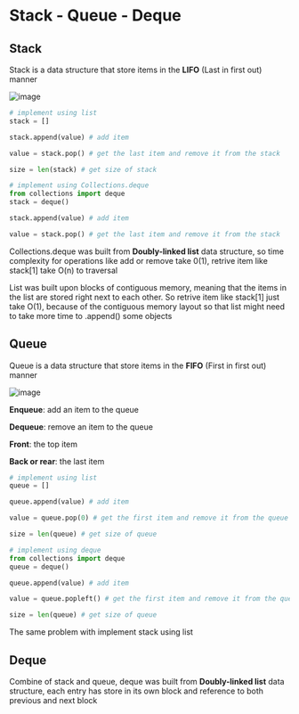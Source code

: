 # Stack - Queue - Deque
## Stack
Stack is a data structure that store items in the **LIFO** (Last in first out) manner

![image](https://user-images.githubusercontent.com/43443323/124728905-2eba7180-df3a-11eb-8b0a-ae9b81f36706.png)


```python
# implement using list
stack = []

stack.append(value) # add item

value = stack.pop() # get the last item and remove it from the stack

size = len(stack) # get size of stack

# implement using Collections.deque
from collections import deque
stack = deque()

stack.append(value) # add item

value = stack.pop() # get the last item and remove it from the stack

```
Collections.deque was built from **Doubly-linked list** data structure, so time complexity for operations like add or remove take 0(1), retrive item like stack[1] take O(n) to traversal

List was built upon blocks of contiguous memory, meaning that the items in the list are stored right next to each other. So retrive item like stack[1] just take O(1), because of the contiguous memory layout so that list might need to take more time to .append() some objects

## Queue
Queue is a data structure that store items in the **FIFO** (First in first out) manner

![image](https://user-images.githubusercontent.com/43443323/124730560-ac32b180-df3b-11eb-9bf8-5ad33db9dfd8.png)

**Enqueue**: add an item to the queue

**Dequeue**: remove an item to the queue

**Front**: the top item

**Back or rear**: the last item

```python
# implement using list
queue = []

queue.append(value) # add item

value = queue.pop(0) # get the first item and remove it from the queue

size = len(queue) # get size of queue

# implement using deque
from collections import deque
queue = deque()

queue.append(value) # add item

value = queue.popleft() # get the first item and remove it from the queue

size = len(queue) # get size of queue
```
The same problem with implement stack using list

## Deque
Combine of stack and queue, deque was built from **Doubly-linked list** data structure, each entry has store in its own block and reference to both previous and next block
